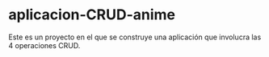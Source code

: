 # aplicacion-CRUD-anime
Este es un proyecto en el que se construye una aplicación que involucra las 4 operaciones CRUD.
